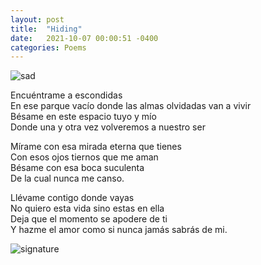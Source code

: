 ```yaml
---
layout: post
title:  "Hiding"
date:   2021-10-07 00:00:51 -0400
categories: Poems
---
```


![sad](https://c.tenor.com/fLHCkfMEoPUAAAAC/anime-sad.gif)<br>

Encuéntrame a escondidas <br>
En ese parque vacío donde las almas olvidadas van a vivir <br>
Bésame en este espacio tuyo y mío <br>
Donde una y otra vez volveremos a nuestro ser <br>

Mírame con esa mirada eterna que tienes <br>
Con esos ojos tiernos que me aman <br>
Bésame con esa boca suculenta <br>
De la cual nunca me canso. <br>

Llévame contigo donde vayas <br>
No quiero esta vida sino estas en ella <br>
Deja que el momento se apodere de ti <br>
Y hazme el amor como si nunca jamás sabrás de mi. <br>

![signature](https://robertalberto.com/ttdlmr.png)
